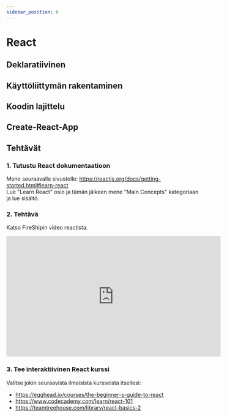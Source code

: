 ```yaml
---
sidebar_position: 6
---
```


# React

## Deklaratiivinen 

## Käyttöliittymän rakentaminen

## Koodin lajittelu

## Create-React-App

## Tehtävät

### 1. Tutustu React dokumentaatioon

Mene seuraavalle sivustolle: https://reactjs.org/docs/getting-started.html#learn-react  
Lue "Learn React" osio ja tämän jälkeen mene "Main Concepts" kategoriaan ja lue sisältö.

### 2. Tehtävä
Katso FireShipin video reactista.
<iframe width="560" height="315" src="https://www.youtube-nocookie.com/embed/Tn6-PIqc4UM" title="YouTube video player" frameborder="0" allow="accelerometer; autoplay; clipboard-write; encrypted-media; gyroscope; picture-in-picture" allowfullscreen></iframe>

### 3. Tee interaktiivinen React kurssi

Valitse jokin seuraavista ilmaisista kursseista itsellesi:
* https://egghead.io/courses/the-beginner-s-guide-to-react
* https://www.codecademy.com/learn/react-101
* https://teamtreehouse.com/library/react-basics-2



